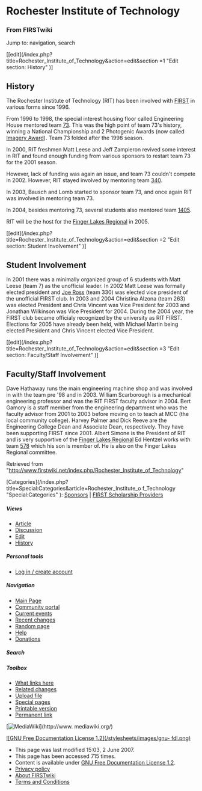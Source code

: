 # Rochester Institute of Technology

### From FIRSTwiki

Jump to: navigation, search

[[edit](/index.php?title=Rochester_Institute_of_Technology&action=edit&section
=1 "Edit section: History" )]

## History

The Rochester Institute of Technology (RIT) has been involved with
[FIRST](/index.php/FIRST "FIRST" ) in various forms since 1996.

From 1996 to 1998, the special interest housing floor called Engineering House
mentored team [73](/index.php/73 "73" ). This was the high point of team 73's
history, winning a National Championship and 2 Photogenic Awards (now called
[Imagery Award](/index.php/Imagery_Award "Imagery Award" )). Team 73 folded
after the 1998 season.

In 2000, RIT freshmen Matt Leese and Jeff Zampieron revived some interest in
RIT and found enough funding from various sponsors to restart team 73 for the
2001 season.

However, lack of funding was again an issue, and team 73 couldn't compete in
2002. However, RIT stayed involved by mentoring team [340](/index.php/340
"340" ).

In 2003, Bausch and Lomb started to sponsor team 73, and once again RIT was
involved in mentoring team 73.

In 2004, besides mentoring 73, several students also mentored team
[1405](/index.php/1405 "1405" ).

RIT will be the host for the [Finger Lakes
Regional](/index.php/Finger_Lakes_Regional "Finger Lakes Regional" ) in 2005.

[[edit](/index.php?title=Rochester_Institute_of_Technology&action=edit&section
=2 "Edit section: Student Involvement" )]

## Student Involvement

In 2001 there was a minimally organized group of 6 students with Matt Leese
(team 7) as the unofficial leader. In 2002 Matt Leese was formally elected
president and [Joe Ross](/index.php/Joe_Ross "Joe Ross" ) (team 330) was
elected vice president of the unofficial FIRST club. In 2003 and 2004
Christina Alzona (team 263) was elected President and Chris Vincent was Vice
President for 2003 and Jonathan Wilkinson was Vice President for 2004. During
the 2004 year, the FIRST club became officialy recognized by the university as
RIT FIRST. Elections for 2005 have already been held, with Michael Martin
being elected President and Chris Vincent elected Vice President.

[[edit](/index.php?title=Rochester_Institute_of_Technology&action=edit&section
=3 "Edit section: Faculty/Staff Involvement" )]

## Faculty/Staff Involvement

Dave Hathaway runs the main engineering machine shop and was involved in with
the team pre '98 and in 2003. William Scarborough is a mechanical engineering
professor and was the RIT FIRST faculty advisor in 2004. Bert Gamory is a
staff member from the engineering department who was the faculty advisor from
2001 to 2003 before moving on to teach at MCC (the local community college).
Harvey Palmer and Dick Reeve are the Engineering College Dean and Associate
Dean, respectively. They have been supporting FIRST since 2001. Albert Simone
is the President of RIT and is very supportive of the [Finger Lakes
Regional](/index.php/Finger_Lakes_Regional "Finger Lakes Regional" ) Ed
Hentzel works with team [578](/index.php/578 "578" ) which his son is member
of. He is also on the Finger Lakes Regional committee.

Retrieved from
"<http://www.firstwiki.net/index.php/Rochester_Institute_of_Technology>"

[Categories](/index.php?title=Special:Categories&article=Rochester_Institute_o
f_Technology "Special:Categories" ): [Sponsors](/index.php/Category:Sponsors
"Category:Sponsors" ) | [FIRST Scholarship
Providers](/index.php/Category:FIRST_Scholarship_Providers "Category:FIRST
Scholarship Providers" )

##### Views

  * [Article](/index.php/Rochester_Institute_of_Technology)
  * [Discussion](/index.php/Talk:Rochester_Institute_of_Technology)
  * [Edit](/index.php?title=Rochester_Institute_of_Technology&action=edit)
  * [History](/index.php?title=Rochester_Institute_of_Technology&action=history)

##### Personal tools

  * [Log in / create account](/index.php?title=Special:Userlogin&returnto=Rochester_Institute_of_Technology)

[](/index.php/Main_Page "Main Page" )

##### Navigation

  * [Main Page](/index.php/Main_Page)
  * [Community portal](/index.php/FIRSTwiki:Community_portal)
  * [Current events](/index.php/Current_events)
  * [Recent changes](/index.php/Special:Recentchanges)
  * [Random page](/index.php/Special:Random)
  * [Help](/index.php/Help:Contents)
  * [Donations](/index.php/FIRSTwiki:Site_support)

##### Search



##### Toolbox

  * [What links here](/index.php/Special:Whatlinkshere/Rochester_Institute_of_Technology)
  * [Related changes](/index.php/Special:Recentchangeslinked/Rochester_Institute_of_Technology)
  * [Upload file](/index.php/Special:Upload)
  * [Special pages](/index.php/Special:Specialpages)
  * [Printable version](/index.php?title=Rochester_Institute_of_Technology&printable=yes)
  * [Permanent link](/index.php?title=Rochester_Institute_of_Technology&oldid=60983)

[![MediaWiki](/skins/common/images/poweredby_mediawiki_88x31.png)](http://www.
mediawiki.org/)

[![GNU Free Documentation License 1.2](/stylesheets/images/gnu-
fdl.png)](http://www.gnu.org/copyleft/fdl.html)

  * This page was last modified 15:03, 2 June 2007.
  * This page has been accessed 715 times.
  * Content is available under [GNU Free Documentation License 1.2](http://www.gnu.org/copyleft/fdl.html "http://www.gnu.org/copyleft/fdl.html" ).
  * [Privacy policy](/index.php/FIRSTwiki:Privacy_policy "FIRSTwiki:Privacy policy" )
  * [About FIRSTwiki](/index.php/FIRSTwiki:About "FIRSTwiki:About" )
  * [Terms and Conditions](/index.php/FIRSTwiki:Terms_and_conditions "FIRSTwiki:Terms and conditions" )

